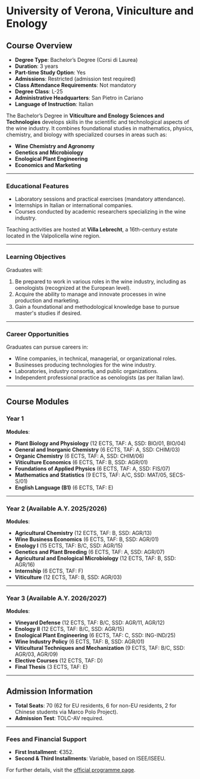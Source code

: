 # University of Verona, Viniculture and Enology

## Course Overview

- **Degree Type**: Bachelor’s Degree (Corsi di Laurea)  
- **Duration**: 3 years  
- **Part-time Study Option**: Yes  
- **Admissions**: Restricted (admission test required)  
- **Class Attendance Requirements**: Not mandatory  
- **Degree Class**: L-25  
- **Administrative Headquarters**: San Pietro in Cariano  
- **Language of Instruction**: Italian  

The Bachelor’s Degree in **Viticulture and Enology Sciences and Technologies** develops skills in the scientific and technological aspects of the wine industry. It combines foundational studies in mathematics, physics, chemistry, and biology with specialized courses in areas such as:  
- **Wine Chemistry and Agronomy**  
- **Genetics and Microbiology**  
- **Enological Plant Engineering**  
- **Economics and Marketing**  

---

### Educational Features 
- Laboratory sessions and practical exercises (mandatory attendance).  
- Internships in Italian or international companies.  
- Courses conducted by academic researchers specializing in the wine industry.  

Teaching activities are hosted at **Villa Lebrecht**, a 16th-century estate located in the Valpolicella wine region.

---

### Learning Objectives  
Graduates will:  
1. Be prepared to work in various roles in the wine industry, including as oenologists (recognized at the European level).  
2. Acquire the ability to manage and innovate processes in wine production and marketing.  
3. Gain a foundational and methodological knowledge base to pursue master's studies if desired.  

---

### Career Opportunities  
Graduates can pursue careers in:  
- Wine companies, in technical, managerial, or organizational roles.  
- Businesses producing technologies for the wine industry.  
- Laboratories, industry consortia, and public organizations.  
- Independent professional practice as oenologists (as per Italian law).  

---

## Course Modules

### Year 1 
**Modules**:  
- **Plant Biology and Physiology** (12 ECTS, TAF: A, SSD: BIO/01, BIO/04)  
- **General and Inorganic Chemistry** (6 ECTS, TAF: A, SSD: CHIM/03)  
- **Organic Chemistry** (6 ECTS, TAF: A, SSD: CHIM/06)  
- **Viticulture Economics** (6 ECTS, TAF: B, SSD: AGR/01)  
- **Foundations of Applied Physics** (6 ECTS, TAF: A, SSD: FIS/07)  
- **Mathematics and Statistics** (9 ECTS, TAF: A/C, SSD: MAT/05, SECS-S/01)  
- **English Language (B1)** (6 ECTS, TAF: E)  

---

### Year 2 (Available A.Y. 2025/2026)  
**Modules**:  
- **Agricultural Chemistry** (12 ECTS, TAF: B, SSD: AGR/13)  
- **Wine Business Economics** (6 ECTS, TAF: B, SSD: AGR/01)  
- **Enology I** (15 ECTS, TAF: B/C, SSD: AGR/15)  
- **Genetics and Plant Breeding** (6 ECTS, TAF: A, SSD: AGR/07)  
- **Agricultural and Enological Microbiology** (12 ECTS, TAF: B, SSD: AGR/16)  
- **Internship** (6 ECTS, TAF: F)  
- **Viticulture** (12 ECTS, TAF: B, SSD: AGR/03)  

---

### Year 3 (Available A.Y. 2026/2027)  
**Modules**:  
- **Vineyard Defense** (12 ECTS, TAF: B/C, SSD: AGR/11, AGR/12)  
- **Enology II** (12 ECTS, TAF: B/C, SSD: AGR/15)  
- **Enological Plant Engineering** (6 ECTS, TAF: C, SSD: ING-IND/25)  
- **Wine Industry Policy** (6 ECTS, TAF: B, SSD: AGR/01)  
- **Viticultural Techniques and Mechanization** (9 ECTS, TAF: B/C, SSD: AGR/03, AGR/09)  
- **Elective Courses** (12 ECTS, TAF: D)  
- **Final Thesis** (3 ECTS, TAF: E)  

---

## Admission Information

- **Total Seats**: 70 (62 for EU residents, 6 for non-EU residents, 2 for Chinese students via Marco Polo Project).  
- **Admission Test**: TOLC-AV required.  

---

### **Fees and Financial Support**  
- **First Installment**: €352.  
- **Second & Third Installments**: Variable, based on ISEE/ISEEU.  

For further details, visit the [official programme page](https://www.univr.it).  
